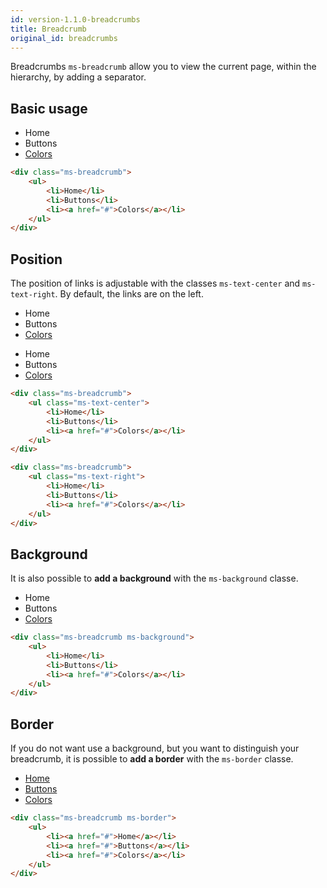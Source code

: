 ```yaml
---
id: version-1.1.0-breadcrumbs
title: Breadcrumb
original_id: breadcrumbs
---
```


Breadcrumbs `ms-breadcrumb` allow you to view the current page, within the hierarchy, by adding a separator.

## Basic usage

<div class="ms-browser">
    <div class="ms-tab-browser">
        <div class="ms-dot red"></div>
        <div class="ms-dot yellow"></div>
        <div class="ms-dot green"></div>
    </div>
    <div class="ms-content">
        <div class="ms-breadcrumb">
            <ul>
                <li>Home</li>
                <li>Buttons</li>
                <li><a href="#">Colors</a></li>
            </ul>
        </div>
    </div>
</div>

```html
<div class="ms-breadcrumb">
    <ul>
        <li>Home</li>
        <li>Buttons</li>
        <li><a href="#">Colors</a></li>
    </ul>
</div>
```

## Position

The position of links is adjustable with the classes `ms-text-center` and `ms-text-right`. By default, the links are on the left.

<div class="ms-breadcrumb">
    <ul class="ms-text-center">
        <li>Home</li>
        <li>Buttons</li>
        <li><a href="#">Colors</a></li>
    </ul>
</div>

<div class="ms-breadcrumb">
    <ul class="ms-text-right">
        <li>Home</li>
        <li>Buttons</li>
        <li><a href="#">Colors</a></li>
    </ul>
</div>

```html
<div class="ms-breadcrumb">
    <ul class="ms-text-center">
        <li>Home</li>
        <li>Buttons</li>
        <li><a href="#">Colors</a></li>
    </ul>
</div>

<div class="ms-breadcrumb">
    <ul class="ms-text-right">
        <li>Home</li>
        <li>Buttons</li>
        <li><a href="#">Colors</a></li>
    </ul>
</div>
```

## Background

It is also possible to **add a background** with the `ms-background` classe.

<div class="ms-breadcrumb ms-background">
    <ul>
        <li>Home</li>
        <li>Buttons</li>
        <li><a href="#">Colors</a></li>
    </ul>
</div>

```html
<div class="ms-breadcrumb ms-background">
    <ul>
        <li>Home</li>
        <li>Buttons</li>
        <li><a href="#">Colors</a></li>
    </ul>
</div>
```

## Border

If you do not want use a background, but you want to distinguish your breadcrumb, 
it is possible to **add a border** with the `ms-border` classe.

<div class="ms-breadcrumb ms-border">
    <ul>
        <li><a href="#">Home</a></li>
        <li><a href="#">Buttons</a></li>
        <li><a href="#">Colors</a></li>
    </ul>
</div>

```html
<div class="ms-breadcrumb ms-border">
    <ul>
        <li><a href="#">Home</a></li>
        <li><a href="#">Buttons</a></li>
        <li><a href="#">Colors</a></li>
    </ul>
</div>
```